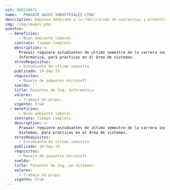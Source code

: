 ```yaml
---
nit: 900239671
name: ' PRAXAIR GASES INDUSTRIALES LTDA'
description: Empresa dedicada a la fabricación de sustancias y productos químicos básicos
img: /img/images.png
puestos:
  - beneficios:
      - Buen ambiente laboral.
    contrato: Tiempo Completo
    description: >-
      Praxair requiere estudiantes de ultimo semestre de la carrera ing.
      Informatica, para practicas en el área de sistemas.
    otrosRequisitos:
      - Estudiante de ultimo semestre
    publicado: 19-Sep-19
    requisitos:
      - Manejo de paquetes microsoft
    sueldo: ''
    title: Pasantes de Ing. Informatica
    valores:
      - Trabajo en grupo.
    vigente: true
  - beneficios:
      - Buen ambiente laboral.
    contrato: Tiempo Completo
    description: >-
      Praxair requiere estudiantes de ultimo semestre de la carrera ing. en
      Sistemas, para practicas en el área de sistemas.
    otrosRequisitos:
      - Estudiante de ultimo semestre
    publicado: 19-Sep-19
    requisitos:
      - Manejo de paquetes microsoft
    sueldo: ''
    title: Pasantes de Ing. en sistemas
    valores:
      - Trabajo en grupo.
    vigente: true
---
```



